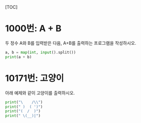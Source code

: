 [TOC]

# 1000번: A + B
두 정수 A와 B를 입력받은 다음, A+B를 출력하는 프로그램을 작성하시오.
``` python
a, b = map(int, input().split())
print(a + b)
```

# 10171번: 고양이
아래 예제와 같이 고양이를 출력하시오.
```python
print("\    /\\")
print(" )  ( ')")
print("(  /  )")
print(" \(__)|")
```
